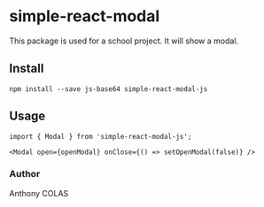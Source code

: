 # simple-react-modal

This package is used for a school project. It will show a modal.

## Install

`npm install --save js-base64 simple-react-modal-js`

## Usage

`import { Modal } from 'simple-react-modal-js';`

`<Modal open={openModal} onClose={() => setOpenModal(false)} />`

### Author

Anthony COLAS
